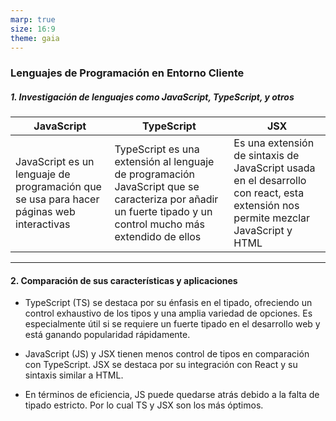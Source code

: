 ```yaml
---
marp: true
size: 16:9
theme: gaia
---
```


### Lenguajes de Programación en Entorno Cliente

##### 1. Investigación de lenguajes como JavaScript, TypeScript, y otros

| **JavaScript** | **TypeScript** | **JSX** |
|---|---|---|
| JavaScript es un lenguaje de programación que se usa para hacer páginas web interactivas | TypeScript es una extensión al lenguaje de programación JavaScript que se caracteriza por añadir un fuerte tipado y un control mucho más extendido de ellos | Es una extensión de sintaxis de JavaScript usada en el desarrollo con react, esta extensión nos permite mezclar JavaScript y HTML |

---

#### 2. Comparación de sus características y aplicaciones

* TypeScript (TS) se destaca por su énfasis en el tipado, ofreciendo un control exhaustivo de los tipos y una amplia variedad de opciones. Es especialmente útil si se requiere un fuerte tipado en el desarrollo web y está ganando popularidad rápidamente.

* JavaScript (JS) y JSX tienen menos control de tipos en comparación con TypeScript. JSX se destaca por su integración con React y su sintaxis similar a HTML.

* En términos de eficiencia, JS puede quedarse atrás debido a la falta de tipado estricto. Por lo cual TS y JSX son los más óptimos.
